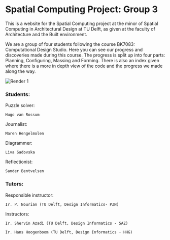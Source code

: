 # Spatial Computing Project: Group 3

This is a website for the Spatial Computing project at the minor of Spatial Computing in Architectural Design at TU Delft, as given at the faculty of Architecture and the Built environment. 

We are a group of four students following the course BK7083: Computational Design Studio. Here you can see our progress and discoveries made during this course. The progress is split up into four parts: Planning, Configuring, Massing and Forming. There is also an index given where there is a more in depth view of the code and the progress we made along the way.

![Render 1](../img/Rener-1_V1.png)

### Students:
Puzzle solver:

    Hugo van Rossum

Journalist:

    Maren Hengelmolen

Diagrammer:

    Liva Sadovska

Reflectionist:

    Sander Bentvelsen

### Tutors:

Responsible instructor:

    Ir. P. Nourian (TU Delft, Design Informatics- PZN)

Instructors:

    Ir. Shervin Azadi (TU Delft, Design Informatics - SAZ)

    Ir. Hans Hoogenboom (TU Delft, Design Informatics - HHG)
